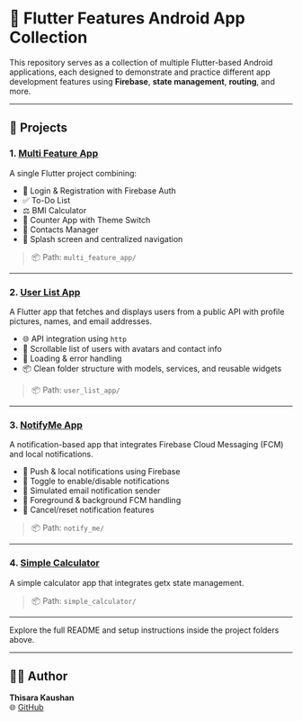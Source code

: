 # 🚀 Flutter Features Android App Collection

This repository serves as a collection of multiple Flutter-based Android applications, each designed to demonstrate and practice different app development features using **Firebase**, **state management**, **routing**, and more.

---

## 📁 Projects

### 1. [Multi Feature App](https://github.com/thisarakaushan/flutter-features-android-app/tree/main/multi_feature_app)

A single Flutter project combining:

- 🔐 Login & Registration with Firebase Auth
- ✅ To-Do List
- ⚖️ BMI Calculator
- 🔢 Counter App with Theme Switch
- 📇 Contacts Manager
- 🎨 Splash screen and centralized navigation

> 📦 Path: `multi_feature_app/`

---

### 2. [User List App](https://github.com/thisarakaushan/flutter-features-android-app/tree/main/user_list_app)

A Flutter app that fetches and displays users from a public API with profile pictures, names, and email addresses.

- 🌐 API integration using `http`
- 👤 Scrollable list of users with avatars and contact info
- 🔄 Loading & error handling
- 📦 Clean folder structure with models, services, and reusable widgets

> 📦 Path: `user_list_app/`

---

### 3. [NotifyMe App](https://github.com/thisarakaushan/flutter-features-android-app/tree/main/notifyme)

A notification-based app that integrates Firebase Cloud Messaging (FCM) and local notifications.

- 🔔 Push & local notifications using Firebase  
- 🔄 Toggle to enable/disable notifications  
- 📨 Simulated email notification sender  
- 📲 Foreground & background FCM handling  
- 🎯 Cancel/reset notification features  

> 📦 Path: `notify_me/`

---

### 4. [Simple Calculator](https://github.com/thisarakaushan/flutter-features-android-app/tree/main/simple_calculator)

A simple calculator app that integrates getx state management.


> 📦 Path: `simple_calculator/`

---

Explore the full README and setup instructions inside the project folders above.

---

## 👨‍💻 Author

**Thisara Kaushan**  
🌐 [GitHub](https://github.com/thisarakaushan)



